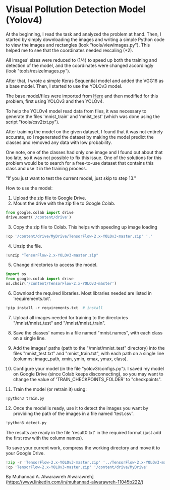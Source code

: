 # Visual Pollution Detection Model (Yolov4)

At the beginning, I read the task and analyzed the problem at hand.
Then, I started by simply downloading the images and writing a simple
Python code to view the images and rectangles (look
\"tools/viewImages.py\"). This helped me to see that the coordinates
needed rescaling (\*2).

All images\' sizes were reduced to (1/4) to speed up both the training
and detection of the model, and the coordinates were changed accordingly
(look \"tools/resizeImages.py\").

After that, I wrote a simple Keras Sequential model and added the VGG16
as a base model. Then, I started to use the YOLOv3 model.

The base model/files were imported from
[Here](https://github.com/pythonlessons/TensorFlow-2.x-YOLOv3) and then
modified for this problem, first using YOLOv3 and then YOLOv4.

To help the YOLOv4 model read data from files, it was necessary to
generate the files \'mnist_train\' and \'mnist_test\' (which was done
using the script \"tools/csv2txt.py\").

After training the model on the given dataset, I found that it was not
entirely accurate, so I regenerated the dataset by making the model
predict the classes and removed any data with low probability.

One note, one of the classes had only one image and I found out about
that too late, so it was not possible to fix this issue. One of the
solutions for this problem would be to search for a free-to-use dataset
that contains this class and use it in the training process.

\"If you just want to test the current model, just skip to step 13.\"

How to use the model:

1.  Upload the zip file to Google Drive.
2.  Mount the drive with the zip file to Google Colab.

``` python
from google.colab import drive
drive.mount('/content/drive')
```

3.  Copy the zip file to Colab. This helps with speeding up image
    loading

``` python
!cp '/content/drive/MyDrive/TensorFlow-2.x-YOLOv3-master.zip' '.'
```

4.  Unzip the file.

``` python
!unzip "TensorFlow-2.x-YOLOv3-master.zip"
```

5.  Change directories to access the model.

``` python
import os
from google.colab import drive
os.chdir('/content/TensorFlow-2.x-YOLOv3-master')
```

6.  Download the required libraries. Most libraries needed are listed in
    \'requirements.txt\'.

``` python
!pip install -r requirements.txt  # install
```

7.  Upload all images needed for training to the directories
    \"/mnist/mnist_test\" and \"/mnist/mnist_train\".

8.  Save the classes\' names in a file named \"mnist.names\", with each
    class on a single line.

9.  Add the images\' paths (path to the \"/mnist/mnist_test\" directory)
    into the files \"mnist_test.txt\" and \"mnist_train.txt\", with each
    path on a single line (columns: image_path, xmin, ymin, xmax, ymax,
    class).

10.  Configure your model (in the file \"yolov3/configs.py\"). I saved my
    model on Google Drive (since Colab keeps disconnecting), so you may
    want to change the value of \'TRAIN_CHECKPOINTS_FOLDER\' to
    \"checkpoints\".

11.  Train the model (or retrain it) using:

``` python
!python3 train.py
```

12.  Once the model is ready, use it to detect the images you want by
    providing the path of the images in a file named \'test.csv\'.

``` python
!python3 detect.py
```

The results are ready in the file \'result0.txt\' in the required format
(just add the first row with the column names).

To save your current work, compress the working directory and move it to
your Google Drive.

``` python
!zip -r 'TensorFlow-2.x-YOLOv3-master.zip' '../TensorFlow-2.x-YOLOv3-master'
!cp 'TensorFlow-2.x-YOLOv3-master.zip' '/content/drive/MyDrive'
```

By Muhannad A. Alwarawreh
Alwarawreh](https://www.linkedin.com/in/muhannad-alwarawreh-11045b222/)
